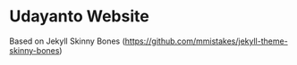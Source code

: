 # Udayanto Website

Based on Jekyll Skinny Bones (https://github.com/mmistakes/jekyll-theme-skinny-bones)